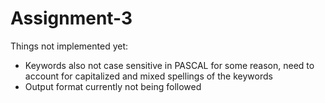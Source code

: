 # Assignment-3

Things not implemented yet:

- Keywords also not case sensitive in PASCAL for some reason, need to account for capitalized and mixed spellings of the keywords
- Output format currently not being followed
